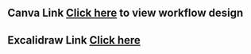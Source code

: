 ## Canva Link [Click here](https://www.canva.com/design/DAGxXZMfXCc/g2OeHybOhrkeEvlU756_ZQ/edit?utm_content=DAGxXZMfXCc&utm_campaign=designshare&utm_medium=link2&utm_source=sharebutton) to view workflow design

## Excalidraw Link [Click here](https://excalidraw.com/#json=JbDmtlRt6eA25kFqzG0zH,aRiqm-0Byu2YQDI6BbwmWg)